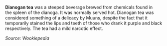 **Dianogan tea** was a steeped beverage brewed from chemicals found in the spleen of the dianoga. It was normally served hot. Dianogan tea was considered something of a delicacy by Muuns, despite the fact that it temporarily stained the lips and teeth of those who drank it purple and black respectively. The tea had a mild narcotic effect.

*Source: Wookiepedia*